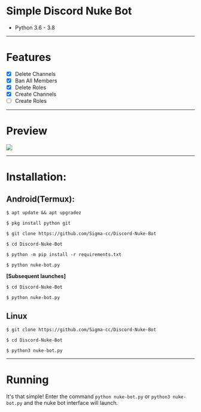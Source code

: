 # Simple Discord Nuke Bot
* Python 3.6 - 3.8
***
# Features
 - [x] Delete Channels
 - [x] Ban All Members
 - [x] Delete Roles
 - [x] Create Channels
 - [ ] Create Roles

***
# Preview
![](https://media.discordapp.net/attachments/744606263811506176/798978368510885928/unknown.png?width=452&height=567)

***
# Installation:
## Android(Termux):
```console
$ apt update && apt upgradez
```
```console
$ pkg install python git
```
```console
$ git clone https://github.com/Sigma-cc/Discord-Nuke-Bot
```
```console
$ cd Discord-Nuke-Bot
```
```console
$ python -m pip install -r requirements.txt
```
```console
$ python nuke-bot.py
```
**[Subsequent launches]**
```console
$ cd Discord-Nuke-Bot
```
```console
$ python nuke-bot.py
```
## Linux
```console
$ git clone https://github.com/Sigma-cc/Discord-Nuke-Bot
```
```console
$ cd Discord-Nuke-Bot
```
```console
$ python3 nuke-bot.py
```

***
# Running
It's that simple! Enter the command `python nuke-bot.py` or `python3 nuke-bot.py` and the nuke bot interface will launch.
